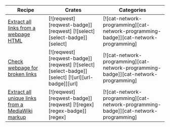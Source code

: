 | Recipe | Crates | Categories |
|--------|--------|------------|
| [Extract all links from a webpage HTML][ex-extract-links-webpage] | [![reqwest][reqwest-badge]][reqwest]  [![select][select-badge]][select] | [![cat-network-programming][cat-network-programming-badge]][cat-network-programming] |
| [Check webpage for broken links][ex-check-broken-links] | [![reqwest][reqwest-badge]][reqwest]  [![select][select-badge]][select]  [![url][url-badge]][url] | [![cat-network-programming][cat-network-programming-badge]][cat-network-programming] |
| [Extract all unique links from a MediaWiki markup][ex-extract-mediawiki-links] | [![reqwest][reqwest-badge]][reqwest]  [![regex][regex-badge]][regex] | [![cat-network-programming][cat-network-programming-badge]][cat-network-programming] |

[ex-extract-links-webpage]: index.md#extract-all-links-from-a-webpage-html
[ex-check-broken-links]: index.md#check-a-webpage-for-broken-links
[ex-extract-mediawiki-links]: index.md#extract-all-unique-links-from-a-mediawiki-markup
